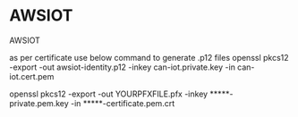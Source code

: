 # AWSIOT
AWSIOT

as per certificate use below command to generate .p12 files
openssl pkcs12 -export -out awsiot-identity.p12 -inkey can-iot.private.key -in can-iot.cert.pem

openssl pkcs12 -export -out YOURPFXFILE.pfx -inkey *****-private.pem.key -in *****-certificate.pem.crt
